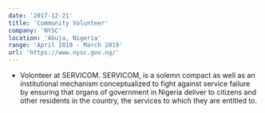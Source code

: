 ```yaml
---
date: '2017-12-21'
title: 'Community Volunteer'
company: 'NYSC'
location: 'Abuja, Nigeria'
range: 'April 2018 - March 2019'
url: 'https://www.nysc.gov.ng/'
---
```


- Volonteer at SERVICOM. SERVICOM, is a solemn compact as well as an institutional mechanism conceptualized to fight against service failure by ensuring that organs of government in Nigeria deliver to citizens and other residents in the country, the services to which they are entitled to.
